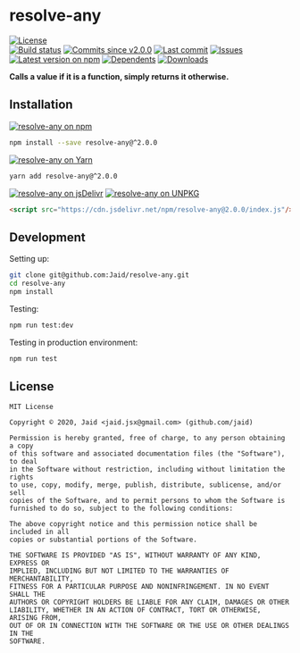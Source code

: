 # resolve-any


<a href="https://raw.githubusercontent.com/Jaid/resolve-any/master/license.txt"><img src="https://img.shields.io/github/license/Jaid/resolve-any?style=flat-square" alt="License"/></a>  
<a href="https://actions-badge.atrox.dev/Jaid/resolve-any/goto"><img src="https://img.shields.io/endpoint.svg?style=flat-square&url=https%3A%2F%2Factions-badge.atrox.dev%2FJaid%2Fresolve-any%2Fbadge" alt="Build status"/></a> <a href="https://github.com/Jaid/resolve-any/commits"><img src="https://img.shields.io/github/commits-since/Jaid/resolve-any/v2.0.0?style=flat-square&logo=github" alt="Commits since v2.0.0"/></a> <a href="https://github.com/Jaid/resolve-any/commits"><img src="https://img.shields.io/github/last-commit/Jaid/resolve-any?style=flat-square&logo=github" alt="Last commit"/></a> <a href="https://github.com/Jaid/resolve-any/issues"><img src="https://img.shields.io/github/issues/Jaid/resolve-any?style=flat-square&logo=github" alt="Issues"/></a>  
<a href="https://npmjs.com/package/resolve-any"><img src="https://img.shields.io/npm/v/resolve-any?style=flat-square&logo=npm&label=latest%20version" alt="Latest version on npm"/></a> <a href="https://github.com/Jaid/resolve-any/network/dependents"><img src="https://img.shields.io/librariesio/dependents/npm/resolve-any?style=flat-square&logo=npm" alt="Dependents"/></a> <a href="https://npmjs.com/package/resolve-any"><img src="https://img.shields.io/npm/dm/resolve-any?style=flat-square&logo=npm" alt="Downloads"/></a>

**Calls a value if it is a function, simply returns it otherwise.**















## Installation
<a href="https://npmjs.com/package/resolve-any"><img src="https://img.shields.io/badge/npm-resolve--any-C23039?style=flat-square&logo=npm" alt="resolve-any on npm"/></a>
```bash
npm install --save resolve-any@^2.0.0
```
<a href="https://yarnpkg.com/package/resolve-any"><img src="https://img.shields.io/badge/Yarn-resolve--any-2F8CB7?style=flat-square&logo=yarn&logoColor=white" alt="resolve-any on Yarn"/></a>
```bash
yarn add resolve-any@^2.0.0
```
<a href="https://jsdelivr.com/package/npm/resolve-any/"><img src="https://img.shields.io/badge/jsDelivr-resolve--any-orange?style=flat-square&logo=html5&logoColor=white" alt="resolve-any on jsDelivr"/></a> <a href="https://unpkg.com/browse/resolve-any/"><img src="https://img.shields.io/badge/UNPKG-resolve--any-orange?style=flat-square&logo=html5&logoColor=white" alt="resolve-any on UNPKG"/></a>
```html
<script src="https://cdn.jsdelivr.net/npm/resolve-any@2.0.0/index.js"/>
```








## Development



Setting up:
```bash
git clone git@github.com:Jaid/resolve-any.git
cd resolve-any
npm install
```
Testing:
```bash
npm run test:dev
```
Testing in production environment:
```bash
npm run test
```


## License
```text
MIT License

Copyright © 2020, Jaid <jaid.jsx@gmail.com> (github.com/jaid)

Permission is hereby granted, free of charge, to any person obtaining a copy
of this software and associated documentation files (the "Software"), to deal
in the Software without restriction, including without limitation the rights
to use, copy, modify, merge, publish, distribute, sublicense, and/or sell
copies of the Software, and to permit persons to whom the Software is
furnished to do so, subject to the following conditions:

The above copyright notice and this permission notice shall be included in all
copies or substantial portions of the Software.

THE SOFTWARE IS PROVIDED "AS IS", WITHOUT WARRANTY OF ANY KIND, EXPRESS OR
IMPLIED, INCLUDING BUT NOT LIMITED TO THE WARRANTIES OF MERCHANTABILITY,
FITNESS FOR A PARTICULAR PURPOSE AND NONINFRINGEMENT. IN NO EVENT SHALL THE
AUTHORS OR COPYRIGHT HOLDERS BE LIABLE FOR ANY CLAIM, DAMAGES OR OTHER
LIABILITY, WHETHER IN AN ACTION OF CONTRACT, TORT OR OTHERWISE, ARISING FROM,
OUT OF OR IN CONNECTION WITH THE SOFTWARE OR THE USE OR OTHER DEALINGS IN THE
SOFTWARE.
```
